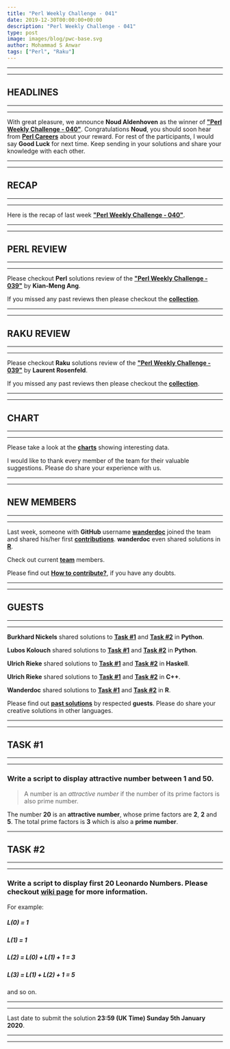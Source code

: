 ```yaml
---
title: "Perl Weekly Challenge - 041"
date: 2019-12-30T00:00:00+00:00
description: "Perl Weekly Challenge - 041"
type: post
image: images/blog/pwc-base.svg
author: Mohammad S Anwar
tags: ["Perl", "Raku"]
---
```

***
***

## HEADLINES

***
***

With great pleasure, we announce **Noud Aldenhoven** as the winner of [**"Perl Weekly Challenge - 040"**](/blog/perl-weekly-challenge-040). Congratulations **Noud**, you should soon hear from **[Perl Careers](https://perl.careers/)** about your reward. For rest of the participants, I would say **Good Luck** for next time. Keep sending in your solutions and share your knowledge with each other.

***
***

## RECAP

***
***

Here is the recap of last week [**"Perl Weekly Challenge - 040"**](/blog/recap-challenge-040).

***
***

## PERL REVIEW

***
***

Please checkout **Perl** solutions review of the [**"Perl Weekly Challenge - 039"**](/blog/review-challenge-039) by **Kian-Meng Ang**.

If you missed any past reviews then please checkout the [**collection**](/p5-reviews).

***
***

## RAKU REVIEW

***
***

Please checkout **Raku** solutions review of the [**"Perl Weekly Challenge - 039"**](/blog/p6-review-challenge-039) by **Laurent Rosenfeld**.

If you missed any past reviews then please checkout the [**collection**](/p6-reviews).

***
***

## CHART

***
***

Please take a look at the [**charts**](/chart) showing interesting data.

I would like to thank every member of the team for their valuable suggestions. Please do share your experience with us.

***
***

## NEW MEMBERS

***
***

Last week, someone with **GitHub** username [**wanderdoc**](https://github.com/wanderdoc) joined the team and shared his/her first [**contributions**](https://github.com/manwar/perlweeklychallenge-club/tree/master/challenge-040/wanderdoc). **wanderdoc** even shared solutions in [**R**](https://github.com/manwar/perlweeklychallenge-club/tree/master/challenge-040/wanderdoc/R).

Check out current [**team**](/team) members.

Please find out [**How to contribute?**](/blog/how-to-contribute), if you have any doubts.

***
***

## GUESTS

***
***

**Burkhard Nickels** shared solutions to [**Task #1**](https://github.com/manwar/perlweeklychallenge-club/blob/master/challenge-040/burkhard-nickels/python/ch-1.py) and [**Task #2**](https://github.com/manwar/perlweeklychallenge-club/blob/master/challenge-040/burkhard-nickels/python/ch-2.py) in **Python**.

**Lubos Kolouch** shared solutions to [**Task #1**](https://github.com/manwar/perlweeklychallenge-club/blob/master/challenge-040/lubos-kolouch/python/ch-1.py) and [**Task #2**](https://github.com/manwar/perlweeklychallenge-club/blob/master/challenge-040/lubos-kolouch/python/ch-2.py) in **Python**.

**Ulrich Rieke** shared solutions to [**Task #1**](https://github.com/manwar/perlweeklychallenge-club/blob/master/challenge-040/ulrich-rieke/haskell/ch-1.hs) and [**Task #2**](https://github.com/manwar/perlweeklychallenge-club/blob/master/challenge-040/ulrich-rieke/haskell/ch-2.hs) in **Haskell**.

**Ulrich Rieke** shared solutions to [**Task #1**](https://github.com/manwar/perlweeklychallenge-club/blob/master/challenge-040/ulrich-rieke/cpp/ch-1.cpp) and [**Task #2**](https://github.com/manwar/perlweeklychallenge-club/blob/master/challenge-040/ulrich-rieke/cpp/ch-2.cpp) in **C++**.

**Wanderdoc** shared solutions to [**Task #1**](https://github.com/manwar/perlweeklychallenge-club/blob/master/challenge-040/wanderdoc/R/ch-1.R) and [**Task #2**](https://github.com/manwar/perlweeklychallenge-club/blob/master/challenge-040/wanderdoc/R/ch-2.R) in **R**.

Please find out [**past solutions**](/blog/guest-contribution) by respected **guests**. Please do share your creative solutions in other languages.

***
***

## TASK #1

***
***

### Write a script to display **attractive number** between 1 and 50.

> A number is an *attractive number* if the number of its prime factors is also prime number.

The number **20** is an **attractive number**, whose prime factors are **2**, **2** and **5**. The total prime factors is **3** which is also a **prime number**.

***

## TASK #2

***
***

### Write a script to display first 20 **Leonardo Numbers**. Please checkout [wiki page](https://en.wikipedia.org/wiki/Leonardo_number) for more information.

For example:

##### L(0) = 1

##### L(1) = 1

##### L(2) = L(0) + L(1) + 1 = 3

##### L(3) = L(1) + L(2) + 1 = 5

and so on.

***
***

Last date to submit the solution **23:59 (UK Time) Sunday 5th January 2020**.

***
***

